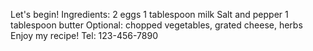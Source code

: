 Let's begin!
Ingredients:
2 eggs
1 tablespoon milk
Salt and pepper
1 tablespoon butter
Optional: chopped vegetables, grated cheese, herbs
Enjoy my recipe!
Tel: 123-456-7890

